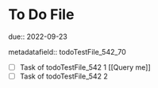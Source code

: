 # To Do File

due:: 2022-09-23

metadatafield:: todoTestFile_542\_70

- [ ] Task of todoTestFile_542 1 [[Query me]]
- [ ] Task of todoTestFile_542 2
